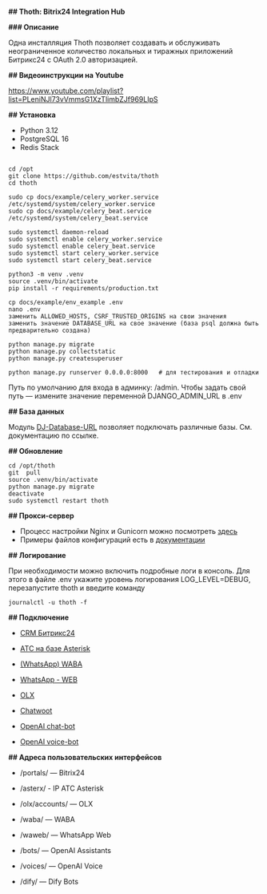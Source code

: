 **## Thoth: Bitrix24 Integration Hub**

**### Описание**

Одна инсталляция Thoth позволяет создавать и обслуживать неограниченное количество локальных и тиражных приложений Битрикс24 с OAuth 2.0 авторизацией.

**## Видеоинструкции на Youtube**

https://www.youtube.com/playlist?list=PLeniNJl73vVmmsG1XzTlimbZJf969LIpS

**## Установка**

+ Python 3.12
+ PostgreSQL 16
+ Redis Stack

```

cd /opt
git clone https://github.com/estvita/thoth
cd thoth

sudo cp docs/example/celery_worker.service /etc/systemd/system/celery_worker.service
sudo cp docs/example/celery_beat.service /etc/systemd/system/celery_beat.service

sudo systemctl daemon-reload
sudo systemctl enable celery_worker.service
sudo systemctl enable celery_beat.service
sudo systemctl start celery_worker.service
sudo systemctl start celery_beat.service

python3 -m venv .venv
source .venv/bin/activate
pip install -r requirements/production.txt

cp docs/example/env_example .env
nano .env
заменить ALLOWED_HOSTS, CSRF_TRUSTED_ORIGINS на свои значения
заменить значение DATABASE_URL на свое значение (база psql должна быть предварительно создана)

python manage.py migrate
python manage.py collectstatic
python manage.py createsuperuser

python manage.py runserver 0.0.0.0:8000   # для тестирования и отладки
```
Путь по умолчанию для входа в админку: /admin. Чтобы задать свой путь — измените значение переменной DJANGO_ADMIN_URL в .env

**## База данных**

Модуль [DJ-Database-URL](https://github.com/jazzband/dj-database-url?tab=readme-ov-file#url-schema) позволяет подключать различные базы. См. документацию по ссылке.


**## Обновление**
```
cd /opt/thoth
git  pull
source .venv/bin/activate
python manage.py migrate
deactivate
sudo systemctl restart thoth
```

**## Прокси-сервер**

+ Процесс настройки Nginx и Gunicorn можно посмотреть [здесь](https://www.digitalocean.com/community/tutorials/how-to-set-up-django-with-postgres-nginx-and-gunicorn-on-ubuntu)
+ Примеры файлов конфигураций есть в [документации](/docs/example)

**## Логирование**

При необходимости можно включить подробные логи в консоль. Для этого в файле .env укажите уровень логирования LOG_LEVEL=DEBUG, перезапустите thoth и введите команду

```
journalctl -u thoth -f
```

**## Подключение**

+ [CRM Битрикс24](/docs/bitrix.ru.md)
+ [АТС на базе Asterisk](/docs/asterx.ru.md)
+ [(WhatsApp) WABA](/docs/waba.md)
+ [WhatsApp - WEB](/docs/waweb.ru.md)
+ [OLX](/docs/olx.md)


+ [Chatwoot](/docs/chatwoot.md)
+ [OpenAI chat-bot](/docs/openai_bot.md)
+ [OpenAI voice-bot](/docs/openai_voice.md)

**## Адреса пользовательских интерфейсов**

+ /portals/ — Bitrix24
+ /asterx/ - IP АТС Asterisk
+ /olx/accounts/ — OLX
+ /waba/ — WABA
+ /waweb/ — WhatsApp Web


+ /bots/ — OpenAI Assistants
+ /voices/ — OpenAI Voice
+ /dify/ — Dify Bots

